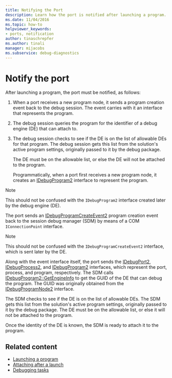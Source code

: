 ```yaml
---
title: Notifying the Port
description: Learn how the port is notified after launching a program. This article contains a detailed description.
ms.date: 11/04/2016
ms.topic: how-to
helpviewer_keywords:
- ports, notification
author: tinaschrepfer
ms.author: tinali
manager: mijacobs
ms.subservice: debug-diagnostics
---
```

# Notify the port

After launching a program, the port must be notified, as follows:

1. When a port receives a new program node, it sends a program creation event back to the debug session. The event carries with it an interface that represents the program.

2. The debug session queries the program for the identifier of a debug engine (DE) that can attach to.

3. The debug session checks to see if the DE is on the list of allowable DEs for that program. The debug session gets this list from the solution's active program settings, originally passed to it by the debug package.

    The DE must be on the allowable list, or else the DE will not be attached to the program.

   Programmatically, when a port first receives a new program node, it creates an [IDebugProgram2](../../extensibility/debugger/reference/idebugprogram2.md) interface to represent the program.

> [!NOTE]
> This should not be confused with the `IDebugProgram2` interface created later by the debug engine (DE).

 The port sends an [IDebugProgramCreateEvent2](../../extensibility/debugger/reference/idebugprogramcreateevent2.md) program creation event back to the session debug manager (SDM) by means of a COM `IConnectionPoint` interface.

> [!NOTE]
> This should not be confused with the `IDebugProgramCreateEvent2` interface, which is sent later by the DE.

 Along with the event interface itself, the port sends the [IDebugPort2](../../extensibility/debugger/reference/idebugport2.md), [IDebugProcess2](../../extensibility/debugger/reference/idebugprocess2.md), and [IDebugProgram2](../../extensibility/debugger/reference/idebugprogram2.md) interfaces, which represent the port, process, and program, respectively. The SDM calls [IDebugProgram2::GetEngineInfo](../../extensibility/debugger/reference/idebugprogram2-getengineinfo.md) to get the GUID of the DE that can debug the program. The GUID was originally obtained from the [IDebugProgramNode2](../../extensibility/debugger/reference/idebugprogramnode2.md) interface.

 The SDM checks to see if the DE is on the list of allowable DEs. The SDM gets this list from the solution's active program settings, originally passed to it by the debug package. The DE must be on the allowable list, or else it will not be attached to the program.

 Once the identity of the DE is known, the SDM is ready to attach it to the program.

## Related content
- [Launching a program](../../extensibility/debugger/launching-a-program.md)
- [Attaching after a launch](../../extensibility/debugger/attaching-after-a-launch.md)
- [Debugging tasks](../../extensibility/debugger/debugging-tasks.md)
